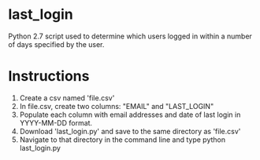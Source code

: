 # last_login

Python 2.7 script used to determine which users logged in within a number of days specified by the user.

# Instructions

1. Create a csv named 'file.csv'
1. In file.csv, create two columns: "EMAIL" and "LAST_LOGIN"
1. Populate each column with email addresses and date of last login in YYYY-MM-DD format.
1. Download 'last_login.py' and save to the same directory as 'file.csv'
1. Navigate to that directory in the command line and type python last_login.py
